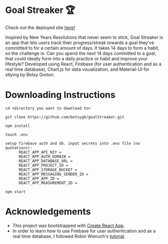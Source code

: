 # Goal Streaker :trophy:

Check out the deployed site [here!](https://goalstreaker.herokuapp.com/)

Inspired by New Years Resolutions that never seem to stick, Goal Streaker is an app that lets users track their progress/streak towards a goal they've committed to for a certain amount of days. It takes 14 days to form a habit, so the challenge is: Can you spend the next 14 days committed to a goal, that could ideally form into a daily practice or habit and improve your lifestyle? Developed using React, Firebase (for user authentication and as a real time database), Chart.js for data visualization, and Material-UI for stlying by Betsy Groton.

# Downloading Instructions

```
cd <directory you want to download to>

git clone https://github.com/betsyg6/goalStreaker.git

npm install

touch .env

setup firebase auth and db. input secrets into .env file (no quotations):
      REACT_APP_API_KEY =
      REACT_APP_AUTH_DOMAIN =
      REACT_APP_DATABASE_URL =
      REACT_APP_PROJECT_ID =
      REACT_APP_STORAGE_BUCKET =
      REACT_APP_MESSAGING_SENDER_ID =
      REACT_APP_APP_ID =
      REACT_APP_MEASUREMENT_ID =

npm start
```

# Acknowledgements

- This project was bootstrapped with [Create React App](https://github.com/facebook/create-react-app).
- In order to learn how to use Firebase for user authentication and as a real time database, I followed Robin Wieruch's [tutorial](https://www.robinwieruch.de/complete-firebase-authentication-react-tutorial).
